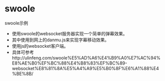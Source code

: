 # swoole
swoole示例  
* 使用swoole的websocket服务器实现一个简单的弹幕效果。
* 其中使用到网上的danmu.js来实现字幕移动效果。
* 使用js的websocket客户端。  
* 具体可参考http://ulinfeng.com/swoole%E5%AD%A6%E4%B9%A0%E7%AC%94%E8%AE%B0%EF%BC%88%E4%B8%83%EF%BC%89-websocket%E8%81%8A%E5%A4%A9%E5%B0%8F%E6%A1%88%E4%BE%8B/
